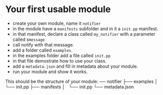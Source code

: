 Your first usable module
========================

* create your own module, name it `notifier`
* in the module have a `manifests` subfolder and in it a `init.pp` manifest.
* in that manifest, declare a class called `my_notifier` with a parameter called `$message`
* call notify with that message.
* add a folder called `examples`.
* in the examples folder add a file called `init.pp`
* in that file demostrate how to use your class.
* add a `metadata.json` and fill in metadata about your module.
* run your module and show it works.

This should be the structure of your module:
 ── notifier
    ├── examples
    │   └── init.pp
    ├── manifests
    │   └── init.pp
    └── metadata.json
